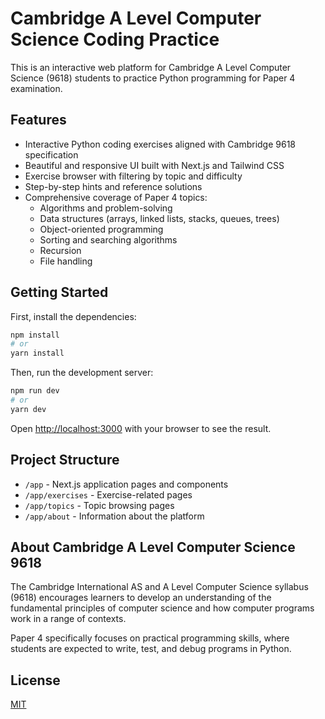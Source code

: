 # Cambridge A Level Computer Science Coding Practice

This is an interactive web platform for Cambridge A Level Computer Science (9618) students to practice Python programming for Paper 4 examination.

## Features

- Interactive Python coding exercises aligned with Cambridge 9618 specification
- Beautiful and responsive UI built with Next.js and Tailwind CSS
- Exercise browser with filtering by topic and difficulty
- Step-by-step hints and reference solutions
- Comprehensive coverage of Paper 4 topics:
  - Algorithms and problem-solving
  - Data structures (arrays, linked lists, stacks, queues, trees)
  - Object-oriented programming
  - Sorting and searching algorithms
  - Recursion
  - File handling

## Getting Started

First, install the dependencies:

```bash
npm install
# or
yarn install
```

Then, run the development server:

```bash
npm run dev
# or
yarn dev
```

Open [http://localhost:3000](http://localhost:3000) with your browser to see the result.

## Project Structure

- `/app` - Next.js application pages and components
- `/app/exercises` - Exercise-related pages
- `/app/topics` - Topic browsing pages
- `/app/about` - Information about the platform

## About Cambridge A Level Computer Science 9618

The Cambridge International AS and A Level Computer Science syllabus (9618) encourages learners to develop an understanding of the fundamental principles of computer science and how computer programs work in a range of contexts.

Paper 4 specifically focuses on practical programming skills, where students are expected to write, test, and debug programs in Python.

## License

[MIT](https://choosealicense.com/licenses/mit/)